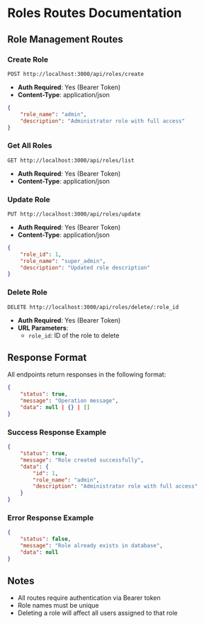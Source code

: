 # Roles Routes Documentation

## Role Management Routes

### Create Role
```http
POST http://localhost:3000/api/roles/create
```
- **Auth Required**: Yes (Bearer Token)
- **Content-Type**: application/json
```json
{
    "role_name": "admin",
    "description": "Administrator role with full access"
}
```

### Get All Roles
```http
GET http://localhost:3000/api/roles/list
```
- **Auth Required**: Yes (Bearer Token)
- **Content-Type**: application/json

### Update Role
```http
PUT http://localhost:3000/api/roles/update
```
- **Auth Required**: Yes (Bearer Token)
- **Content-Type**: application/json
```json
{
    "role_id": 1,
    "role_name": "super_admin",
    "description": "Updated role description"
}
```

### Delete Role
```http
DELETE http://localhost:3000/api/roles/delete/:role_id
```
- **Auth Required**: Yes (Bearer Token)
- **URL Parameters**: 
  - `role_id`: ID of the role to delete

## Response Format
All endpoints return responses in the following format:
```json
{
    "status": true,
    "message": "Operation message",
    "data": null | {} | []
}
```

### Success Response Example
```json
{
    "status": true,
    "message": "Role created successfully",
    "data": {
        "id": 1,
        "role_name": "admin",
        "description": "Administrator role with full access"
    }
}
```

### Error Response Example
```json
{
    "status": false,
    "message": "Role already exists in database",
    "data": null
}
```

## Notes
- All routes require authentication via Bearer token
- Role names must be unique
- Deleting a role will affect all users assigned to that role